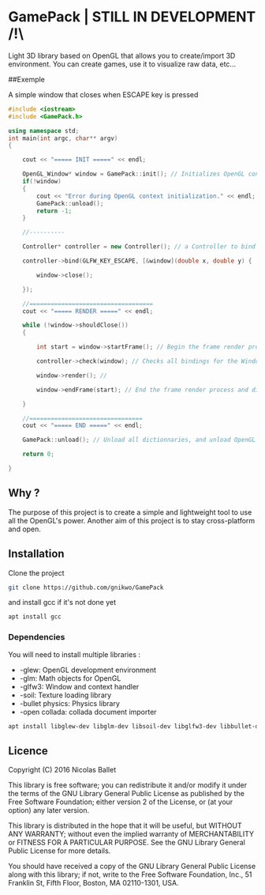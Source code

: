 # GamePack | STILL IN DEVELOPMENT /!\

Light 3D library based on OpenGL that allows you to create/import 3D environment.
You can create games, use it to visualize raw data, etc...

##Exemple

A simple window that closes when ESCAPE key is pressed

```C++
#include <iostream>
#include <GamePack.h>

using namespace std;
int main(int argc, char** argv)
{

	cout << "===== INIT =====" << endl;

	OpenGL_Window* window = GamePack::init(); // Initializes OpenGL context and creates a Window
	if(!window)
	{
		cout << "Error during OpenGL context initialization." << endl;
		GamePack::unload();
		return -1;
	}

    //----------

	Controller* controller = new Controller(); // a Controller to bind the ESCAPE key to the Window

	controller->bind(GLFW_KEY_ESCAPE, [&window](double x, double y) {

		window->close();

    });

	//===================================
	cout << "===== RENDER =====" << endl;

	while (!window->shouldClose())
	{

		int start = window->startFrame(); // Begin the frame render process

		controller->check(window); // Checks all bindings for the Window and execute de fonction if it matches

		window->render(); //

		window->endFrame(start); // End the frame render process and display the image on the window

	}

	//================================
	cout << "===== END =====" << endl;

	GamePack::unload(); // Unload all dictionnaries, and unload OpenGL context

    return 0;

}
```
## Why ?

The purpose of this project is to create a simple and lightweight tool to use all the OpenGL's power.
Another aim of this project is to stay cross-platform and open.

## Installation

Clone the project
```bash
git clone https://github.com/gnikwo/GamePack
```

and install gcc if it's not done yet
```bash
apt install gcc
```

### Dependencies 

You will need to install multiple libraries :

* -glew: OpenGL development environment
* -glm: Math objects for OpenGL
* -glfw3: Window and context handler
* -soil: Texture loading library
* -bullet physics: Physics library
* -open collada: collada document importer

```bash
apt install libglew-dev libglm-dev libsoil-dev libglfw3-dev libbullet-dev libopencollada-dev
```

## Licence

Copyright (C) 2016 Nicolas Ballet

This library is free software; you can redistribute it and/or
modify it under the terms of the GNU Library General Public
License as published by the Free Software Foundation; either
version 2 of the License, or (at your option) any later version.

This library is distributed in the hope that it will be useful,
but WITHOUT ANY WARRANTY; without even the implied warranty of
MERCHANTABILITY or FITNESS FOR A PARTICULAR PURPOSE.  See the GNU
Library General Public License for more details.

You should have received a copy of the GNU Library General Public
License along with this library; if not, write to the
Free Software Foundation, Inc., 51 Franklin St, Fifth Floor,
Boston, MA  02110-1301, USA.
